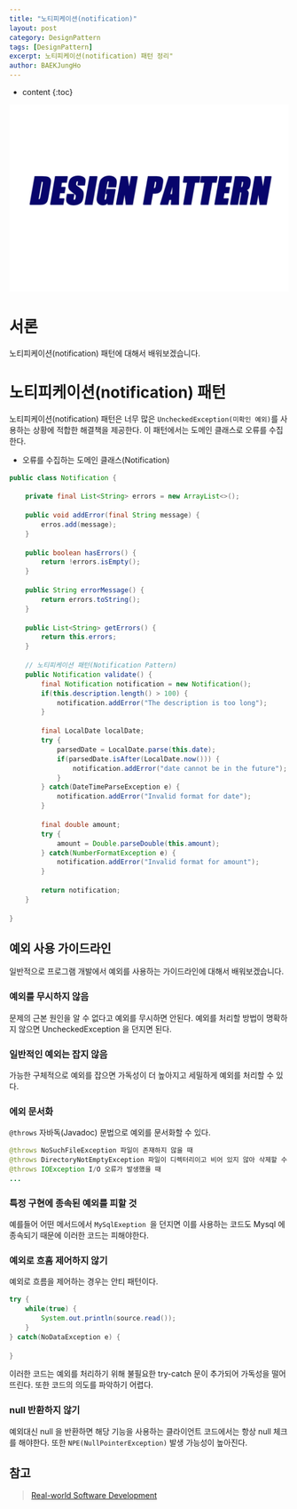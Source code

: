 ```yaml
---
title: "노티피케이션(notification)"
layout: post
category: DesignPattern
tags: [DesignPattern]
excerpt: 노티피케이션(notification) 패턴 정리"
author: BAEKJungHo
---
```


* content
{:toc}

![logo](/images/posts/logo/DesignPattern.jpg)

# 서론

노티피케이션(notification) 패턴에 대해서 배워보겠습니다.

# 노티피케이션(notification) 패턴

노티피케이션(notification) 패턴은 너무 많은 `UncheckedException(미확인 예외)`를 사용하는 상황에 적합한 해결책을 제공한다.
이 패턴에서는 도메인 클래스로 오류를 수집한다.

- 오류를 수집하는 도메인 클래스(Notification)

```java
public class Notification {

    private final List<String> errors = new ArrayList<>();

    public void addError(final String message) {
        erros.add(message);
    }

    public boolean hasErrors() {
        return !errors.isEmpty();
    }

    public String errorMessage() {
        return errors.toString();
    }

    public List<String> getErrors() {
        return this.errors;
    }

    // 노티피케이션 패턴(Notification Pattern)
    public Notification validate() {
        final Notification notification = new Notification();
        if(this.description.length() > 100) {
            notification.addError("The description is too long");
        }

        final LocalDate localDate;
        try {
            parsedDate = LocalDate.parse(this.date);
            if(parsedDate.isAfter(LocalDate.now())) {
                notification.addError("date cannot be in the future");
            }
        } catch(DateTimeParseException e) {
            notification.addError("Invalid format for date");
        }

        final double amount;
        try {
            amount = Double.parseDouble(this.amount);
        } catch(NumberFormatException e) {
            notification.addError("Invalid format for amount");
        }

        return notification;
    }   

}
```

## 예외 사용 가이드라인

일반적으로 프로그램 개발에서 예외를 사용하는 가이드라인에 대해서 배워보겠습니다.

### 예외를 무시하지 않음

문제의 근본 원인을 알 수 없다고 예외를 무시하면 안된다. 예외를 처리할 방법이 명확하지 않으면 UncheckedException 을 던지면 된다.

### 일반적인 예외는 잡지 않음

가능한 구체적으로 예외를 잡으면 가독성이 더 높아지고 세밀하게 예외를 처리할 수 있다.

### 에외 문서화

`@throws` 자바독(Javadoc) 문법으로 예외를 문서화할 수 있다.

```java
@throws NoSuchFileException 파일이 존재하지 않을 때
@throws DirectoryNotEmptyException 파일이 디렉터리이고 비어 있지 않아 삭제할 수 없을 때
@throws IOException I/O 오류가 발생했을 때
...
```

### 특정 구현에 종속된 예외를 피할 것

예를들어 어떤 메서드에서 `MySqlExeption `을 던지면 이를 사용하는 코드도 Mysql 에 종속되기 때문에 이러한 코드는 피해야한다.

### 예외로 흐흠 제어하지 않기

예외로 흐름을 제어하는 경우는 안티 패턴이다.

```java
try {
    while(true) {
        System.out.println(source.read());
    }
} catch(NoDataException e) {

} 
```

이러한 코드는 예외를 처리하기 위해 불필요한 try-catch 문이 추가되어 가독성을 떨어뜨린다. 또한 코드의 의도를 파악하기 어렵다.

### null 반환하지 않기

예외대신 null 을 반환하면 해당 기능을 사용하는 클라이언트 코드에서는 항상 null 체크를 해야한다. 또한 `NPE(NullPointerException)` 발생 가능성이 높아진다.


## 참고

> [Real-world Software Development](#)